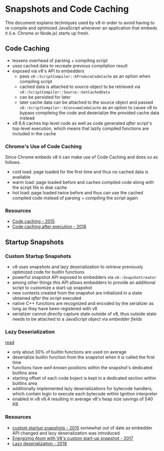 # Snapshots and Code Caching

This document explains techniques used by v8 in order to avoid having to re-compile and
optimized JavaScript whenever an application that embeds it (i.e. Chrome or Node.js) starts up
fresh.

## Code Caching

- lessens overhead of parsing + compiling script
- uses cached data to recreate previous compilation result
- exposed via v8's API to embedders
  - pass `v8::ScriptCompiler::kProduceCodeCache` as an option when compiling script
  - cached data is attached to source object to be retrieved via
    `v8::ScriptCompiler::Source::GetCachedData`
  - can be persisted for later
  - later cache data can be attached to the source object and passed
    `v8::ScriptCompiler::kConsumeCodeCache` as an option to cause v8 to bypass compileing the
    code and deserialize the provided cache data instead
- v8 6.6 caches top level code as well as code generated _after_ script's top-level execution,
  which means that lazily compiled functions are included in the cache

### Chrome's Use of Code Caching

Since Chrome embeds v8 it can make use of Code Caching and does so as follows.

- cold load: page loaded for the first time and thus no cached data is available
- warm load: page loaded before and caches compiled code along with the script file in disk
  cache
- hot load: page loaded twice before and thus can use the cached compiled code instead of
  parsing + compiling the script again

### Resources

- [Code caching - 2015](https://v8project.blogspot.com/2015/07/code-caching.html)
- [Code caching after execution - 2018](https://v8project.blogspot.com/2018/03/v8-release-66.html)

## Startup Snapshots

### Custom Startup Snapshots

- v8 uses snapshots and lazy deserialization to _retrieve_ previously optimized code for builtin
  functions
- powerful snapshot API exposed to embedders via `v8::SnapshotCreator`
- among other things this API allows embedders to provide an additional script to customize a
  start-up snapshot
- new contexts created from the snapshot are initialized in a state obtained _after_ the script
  executed
- native C++ functions are recognized and encoded by the serializer as long as they have been
  registered with v8
- serializer cannot _directly_ capture state outside of v8, thus outside state needs to be
  attached to a JavaScript object via _embedder fields_

### Lazy Deserialization

[read](https://v8project.blogspot.com/2018/02/lazy-deserialization.html)

- only about 30% of builtin functions are used on average
- deserialize builtin function from the snapshot when it is called the first time
- functions have _well-known_ positions within the snapshot's dedicated builtins area
- starting offset of each code boject is kept in a dedicated section within builtins area
- additionally implemented lazy deserializations for bytecode handlers, which contain logic to
  execute each bytecode within Ignition interpreter
- enabled in v8 v6.4 resulting in average v8's heap size savings of 540 KB

### Resources

- [custom startup snapshots - 2015](https://v8project.blogspot.com/2015/09/custom-startup-snapshots.html)
  somewhat out of date as embedder API changed and lazy deserialization was introduced
- [Energizing Atom with V8's custom start-up snapshot - 2017](https://v8project.blogspot.com/2017/05/energizing-atom-with-v8s-custom-start.html)
- [Lazy deserialization - 2018](https://v8project.blogspot.com/2018/02/lazy-deserialization.html)
